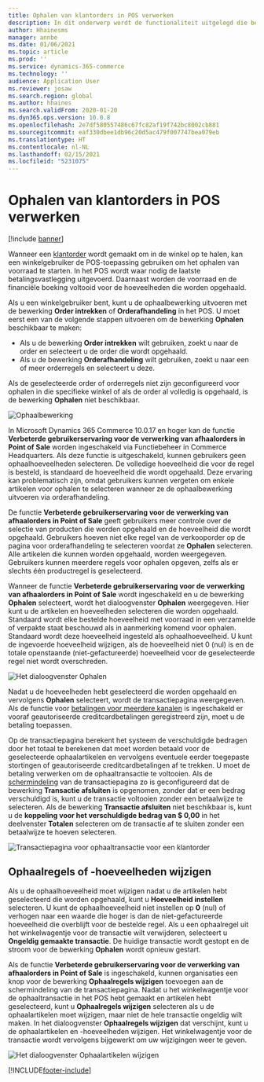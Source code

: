 ```yaml
---
title: Ophalen van klantorders in POS verwerken
description: In dit onderwerp wordt de functionaliteit uitgelegd die beschikbaar is in de POS-toepassing (Point of Sale) voor de verwerking van het ophalen van klantorders.
author: Hhainesms
manager: annbe
ms.date: 01/06/2021
ms.topic: article
ms.prod: ''
ms.service: dynamics-365-commerce
ms.technology: ''
audience: Application User
ms.reviewer: josaw
ms.search.region: global
ms.author: hhaines
ms.search.validFrom: 2020-01-20
ms.dyn365.ops.version: 10.0.8
ms.openlocfilehash: 2e7df580557486c67fc82af19f742bc8002cb881
ms.sourcegitcommit: eaf330dbee1db96c20d5ac479f007747bea079eb
ms.translationtype: HT
ms.contentlocale: nl-NL
ms.lasthandoff: 02/15/2021
ms.locfileid: "5231075"
---
```

# <a name="process-customer-order-pickups-in-pos"></a>Ophalen van klantorders in POS verwerken

[!include [banner](includes/banner.md)]

Wanneer een [klantorder](customer-orders-overview.md) wordt gemaakt om in de winkel op te halen, kan een winkelgebruiker de POS-toepassing gebruiken om het ophalen van voorraad te starten. In het POS wordt waar nodig de laatste betalingsvastlegging uitgevoerd. Daarnaast worden de voorraad en de financiële boeking voltooid voor de hoeveelheden die worden opgehaald.

Als u een winkelgebruiker bent, kunt u de ophaalbewerking uitvoeren met de bewerking **Order intrekken** of **Orderafhandeling** in het POS. U moet eerst een van de volgende stappen uitvoeren om de bewerking **Ophalen** beschikbaar te maken:

- Als u de bewerking **Order intrekken** wilt gebruiken, zoekt u naar de order en selecteert u de order die wordt opgehaald.
- Als u de bewerking **Orderafhandeling** wilt gebruiken, zoekt u naar een of meer orderregels en selecteert u deze.

Als de geselecteerde order of orderregels niet zijn geconfigureerd voor ophalen in die specifieke winkel of als de order al volledig is opgehaald, is de bewerking **Ophalen** niet beschikbaar.

![Ophaalbewerking](media/pickupoperation.png)

In Microsoft Dynamics 365 Commerce 10.0.17 en hoger kan de functie **Verbeterde gebruikerservaring voor de verwerking van afhaalorders in Point of Sale** worden ingeschakeld via Functiebeheer in Commerce Headquarters. Als deze functie is uitgeschakeld, kunnen gebruikers geen ophaalhoeveelheden selecteren. De volledige hoeveelheid die voor de regel is besteld, is standaard de hoeveelheid die wordt opgehaald. Deze ervaring kan problematisch zijn, omdat gebruikers kunnen vergeten om enkele artikelen voor ophalen te selecteren wanneer ze de ophaalbewerking uitvoeren via orderafhandeling.

De functie **Verbeterde gebruikerservaring voor de verwerking van afhaalorders in Point of Sale** geeft gebruikers meer controle over de selectie van producten die worden opgehaald en de hoeveelheid die wordt opgehaald. Gebruikers hoeven niet elke regel van de verkooporder op de pagina voor orderafhandeling te selecteren voordat ze **Ophalen** selecteren. Alle artikelen die kunnen worden opgehaald, worden weergegeven. Gebruikers kunnen meerdere regels voor ophalen opgeven, zelfs als er slechts één productregel is geselecteerd.

Wanneer de functie **Verbeterde gebruikerservaring voor de verwerking van afhaalorders in Point of Sale** wordt ingeschakeld en u de bewerking **Ophalen** selecteert, wordt het dialoogvenster **Ophalen** weergegeven. Hier kunt u de artikelen en hoeveelheden selecteren die worden opgehaald. Standaard wordt elke bestelde hoeveelheid met voorraad in een verzamelde of verpakte staat beschouwd als in aanmerking komend voor ophalen. Standaard wordt deze hoeveelheid ingesteld als ophaalhoeveelheid. U kunt de ingevoerde hoeveelheid wijzigen, als de hoeveelheid niet 0 (nul) is en de totale openstaande (niet-gefactureerde) hoeveelheid voor de geselecteerde regel niet wordt overschreden.

![Het dialoogvenster Ophalen](media/pickupselect.png)

Nadat u de hoeveelheden hebt geselecteerd die worden opgehaald en vervolgens **Ophalen** selecteert, wordt de transactiepagina weergegeven. Als de functie voor [betalingen voor meerdere kanalen](omni-channel-payments.md) is ingeschakeld er vooraf geautoriseerde creditcardbetalingen geregistreerd zijn, moet u de betaling toepassen.

Op de transactiepagina berekent het systeem de verschuldigde bedragen door het totaal te berekenen dat moet worden betaald voor de geselecteerde ophaalartikelen en vervolgens eventuele eerder toegepaste stortingen of geautoriseerde creditcardbetalingen af te trekken. U moet de betaling verwerken om de ophaaltransactie te voltooien. Als de [schermindeling](pos-screen-layouts.md) van de transactiepagina zo is geconfigureerd dat de bewerking **Transactie afsluiten** is opgenomen, zonder dat er een bedrag verschuldigd is, kunt u de transactie voltooien zonder een betaalwijze te selecteren. Als de bewerking **Transactie afsluiten** niet beschikbaar is, kunt u de **koppeling voor het verschuldigde bedrag van $ 0,00** in het deelvenster **Totalen** selecteren om de transactie af te sluiten zonder een betaalwijze te hoeven selecteren.

![Transactiepagina voor ophaaltransactie voor een klantorder](media/pickupcart.png)

## <a name="changing-pickup-lines-or-quantities"></a>Ophaalregels of -hoeveelheden wijzigen

Als u de ophaalhoeveelheid moet wijzigen nadat u de artikelen hebt geselecteerd die worden opgehaald, kunt u **Hoeveelheid instellen** selecteren. U kunt de ophaalhoeveelheid niet instellen op **0** (nul) of verhogen naar een waarde die hoger is dan de niet-gefactureerde hoeveelheid die overblijft voor de bestelde regel. Als u een ophaalregel uit het winkelwagentje voor de transactie wilt verwijderen, selecteert u **Ongeldig gemaakte transactie**. De huidige transactie wordt gestopt en de stroom voor de bewerking **Ophalen** wordt opnieuw gestart.

Als de functie **Verbeterde gebruikerservaring voor de verwerking van afhaalorders in Point of Sale** is ingeschakeld, kunnen organisaties een knop voor de bewerking **Ophaalregels wijzigen** toevoegen aan de schermindeling van de transactiepagina. Nadat u het winkelwagentje voor de ophaaltransactie in het POS hebt gemaakt en artikelen hebt geselecteerd, kunt u **Ophaalregels wijzigen** selecteren als u de ophaalartikelen moet wijzigen, maar niet de hele transactie ongeldig wilt maken. In het dialoogvenster **Ophaalregels wijzigen** dat verschijnt, kunt u de ophaalartikelen en -hoeveelheden wijzigen. Het winkelwagentje voor de transactie wordt vervolgens bijgewerkt om uw wijzigingen weer te geven.

![Het dialoogvenster Ophaalartikelen wijzigen](media/pickupchange.png)


[!INCLUDE[footer-include](../includes/footer-banner.md)]